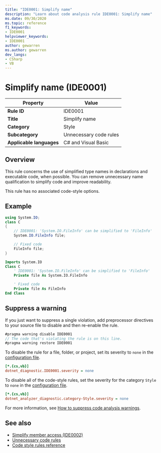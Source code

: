 ```yaml
---
title: "IDE0001: Simplify name"
description: "Learn about code analysis rule IDE0001: Simplify name"
ms.date: 09/30/2020
ms.topic: reference
f1_keywords:
- IDE0001
helpviewer_keywords:
- IDE0001
author: gewarren
ms.author: gewarren
dev_langs:
- CSharp
- VB
---
```

# Simplify name (IDE0001)

| Property                 | Value                  |
|--------------------------|------------------------|
| **Rule ID**              | IDE0001                |
| **Title**                | Simplify name          |
| **Category**             | Style                  |
| **Subcategory**          | Unnecessary code rules |
| **Applicable languages** | C# and Visual Basic    |

## Overview

This rule concerns the use of simplified type names in declarations and executable code, when possible. You can remove unnecessary name qualification to simplify code and improve readability.

This rule has no associated code-style options.

## Example

```csharp
using System.IO;
class C
{
    // IDE0001: 'System.IO.FileInfo' can be simplified to 'FileInfo'
    System.IO.FileInfo file;

    // Fixed code
    FileInfo file;
}
```

```vb
Imports System.IO
Class C
    ' IDE0001: 'System.IO.FileInfo' can be simplified to 'FileInfo'
    Private file As System.IO.FileInfo

    ' Fixed code
    Private file As FileInfo
End Class
```

## Suppress a warning

If you just want to suppress a single violation, add preprocessor directives to your source file to disable and then re-enable the rule.

```csharp
#pragma warning disable IDE0001
// The code that's violating the rule is on this line.
#pragma warning restore IDE0001
```

To disable the rule for a file, folder, or project, set its severity to `none` in the [configuration file](../configuration-files.md).

```ini
[*.{cs,vb}]
dotnet_diagnostic.IDE0001.severity = none
```

To disable all of the code-style rules, set the severity for the category `Style` to `none` in the [configuration file](../configuration-files.md).

```ini
[*.{cs,vb}]
dotnet_analyzer_diagnostic.category-Style.severity = none
```

For more information, see [How to suppress code analysis warnings](../suppress-warnings.md).

## See also

- [Simplify member access (IDE0002)](ide0002.md)
- [Unnecessary code rules](unnecessary-code-rules.md)
- [Code style rules reference](index.md)
